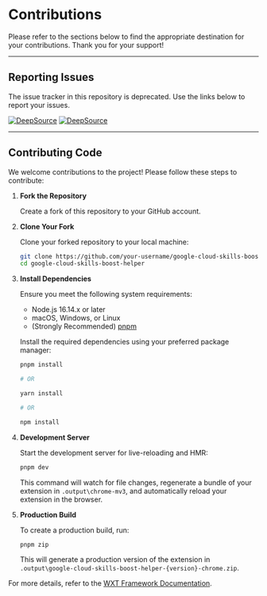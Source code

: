 # Contributions

Please refer to the sections below to find the appropriate destination for your contributions. Thank you for your support!

---

## Reporting Issues

The issue tracker in this repository is deprecated. Use the links below to report your issues.

[![DeepSource](https://app.deepsource.com/gh/ePlus-DEV/google-cloud-skills-boost-helper.svg/?label=resolved+issues&show_trend=true&token=AHAf1IA_VVViJ2ZUj08CNAdX)](https://app.deepsource.com/gh/ePlus-DEV/google-cloud-skills-boost-helper/) [![DeepSource](https://app.deepsource.com/gh/ePlus-DEV/google-cloud-skills-boost-helper.svg/?label=active+issues&show_trend=true&token=AHAf1IA_VVViJ2ZUj08CNAdX)](https://app.deepsource.com/gh/ePlus-DEV/google-cloud-skills-boost-helper/)

---

## Contributing Code

We welcome contributions to the project! Please follow these steps to contribute:

1. **Fork the Repository**  

    Create a fork of this repository to your GitHub account.

2. **Clone Your Fork**  

    Clone your forked repository to your local machine:

    ```bash
    git clone https://github.com/your-username/google-cloud-skills-boost-helper.git
    cd google-cloud-skills-boost-helper
    ```

3. **Install Dependencies**

    Ensure you meet the following system requirements:
    - Node.js 16.14.x or later
    - macOS, Windows, or Linux
    - (Strongly Recommended) [pnpm](https://pnpm.io/)

    Install the required dependencies using your preferred package manager:

    ```bash
    pnpm install

    # OR

    yarn install

    # OR

    npm install
    ```

4. **Development Server**

    Start the development server for live-reloading and HMR:

    ```bash
    pnpm dev
    ```

    This command will watch for file changes, regenerate a bundle of your extension in `.output\chrome-mv3`, and automatically reload your extension in the browser.

5. **Production Build**

    To create a production build, run:

    ```bash
    pnpm zip
    ```

    This will generate a production version of the extension in `.output\google-cloud-skills-boost-helper-{version}-chrome.zip`.

For more details, refer to the [WXT Framework Documentation](https://wxt.dev/guide/installation.html).
